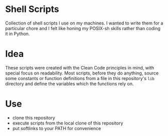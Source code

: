 # Shell Scripts

Collection of shell scripts I use on my machines. I wanted to write them for a particular chore and I felt like honing my POSIX-sh skills rather than coding it in Python.

# Idea

These scripts were created with the Clean Code principles in mind, with special focus on readability. Most scripts, before they do anything, source some constants or function definitions from a file in this repository's `lib` directory and define the variables which the functions rely on.

# Use

- clone this repository
- execute scripts from the local clone of this repository
- put softlinks to your PATH for convenience
